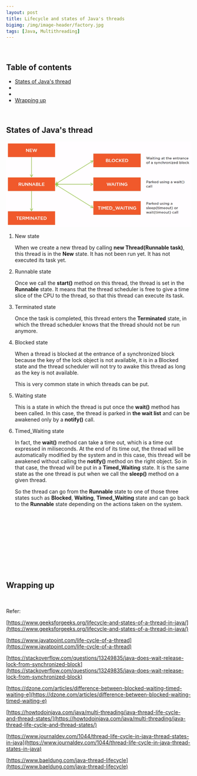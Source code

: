 ```yaml
---
layout: post
title: Lifecycle and states of Java's threads
bigimg: /img/image-header/factory.jpg
tags: [Java, Multithreading]
---
```




<br>

## Table of contents
- [States of Java's thread](#states-of-java's-thread)
- []()
- []()
- [Wrapping up](#wrapping-up)

<br>

## States of Java's thread

![](../img/Java/Multithreading/thread-states/thread-states.png)

1. New state

    When we create a new thread by calling **new Thread(Runnable task)**, this thread is in the **New** state. It has not been run yet. It has not executed its task yet.

2. Runnable state

    Once we call the **start()** method on this thread, the thread is set in the **Runnable** state. It means that the thread scheduler is free to give a time slice of the CPU to the thread, so that this thread can execute its task.

3. Terminated state

    Once the task is completed, this thread enters the **Terminated** state, in which the thread scheduler knows that the thread should not be run anymore.

4. Blocked state

    When a thread is blocked at the entrance of a synchronized block because the key of the lock object is not available, it is in a Blocked state and the thread scheduler will not try to awake this thread as long as the key is not available.

    This is very common state in which threads can be put.

5. Waiting state

    This is a state in which the thread is put once the **wait()** method has been called. In this case, the thread is parked in **the wait list** and can be awakened only by a **notify()** call.

6. Timed_Waiting state

    In fact, the **wait()** method can take a time out, which is a time out expressed in miliseconds. At the end of its time out, the thread will be automatically modified by the system and in this case, this thread will be awakened without calling the **notify()** method on the right object. So in that case, the thread will be put in a **Timed_Waiting** state. It is the same state as the one thread is put when we call the **sleep()** method on a given thread.

    So the thread can go from the **Runnable** state to one of those three states such as **Blocked**, **Waiting**, **Timed_Waiting** state and can go back to the **Runnable** state depending on the actions taken on the system.

<br>

## 





<br>

## 





<br>

## 






<br>

## Wrapping up






<br>

Refer:

[https://www.geeksforgeeks.org/lifecycle-and-states-of-a-thread-in-java/](https://www.geeksforgeeks.org/lifecycle-and-states-of-a-thread-in-java/)

[https://www.javatpoint.com/life-cycle-of-a-thread](https://www.javatpoint.com/life-cycle-of-a-thread)

[https://stackoverflow.com/questions/13249835/java-does-wait-release-lock-from-synchronized-block](https://stackoverflow.com/questions/13249835/java-does-wait-release-lock-from-synchronized-block)

[https://dzone.com/articles/difference-between-blocked-waiting-timed-waiting-e](https://dzone.com/articles/difference-between-blocked-waiting-timed-waiting-e)

[https://howtodoinjava.com/java/multi-threading/java-thread-life-cycle-and-thread-states/](https://howtodoinjava.com/java/multi-threading/java-thread-life-cycle-and-thread-states/)

[https://www.journaldev.com/1044/thread-life-cycle-in-java-thread-states-in-java](https://www.journaldev.com/1044/thread-life-cycle-in-java-thread-states-in-java)

[https://www.baeldung.com/java-thread-lifecycle](https://www.baeldung.com/java-thread-lifecycle)

